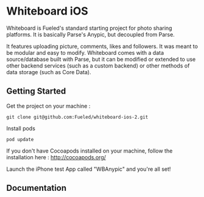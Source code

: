 # Whiteboard iOS

Whiteboard is Fueled's standard starting project for photo sharing platforms.
It is basically Parse's Anypic, but decoupled from Parse.

It features uploading picture, comments, likes and followers. 
It was meant to be modular and easy to modify. Whiteboard comes with a data source/database built with Parse, but it can be modified or extended to use other backend services (such as a custom backend) or other methods of data storage (such as Core Data).

## Getting Started

Get the project on your machine : 

    git clone git@github.com:Fueled/whiteboard-ios-2.git
    
Install pods

    pod update

If you don't have Cocoapods installed on your machine, follow the installation here : http://cocoapods.org/

Launch the iPhone test App called "WBAnypic" and you're all set!



## Documentation 


